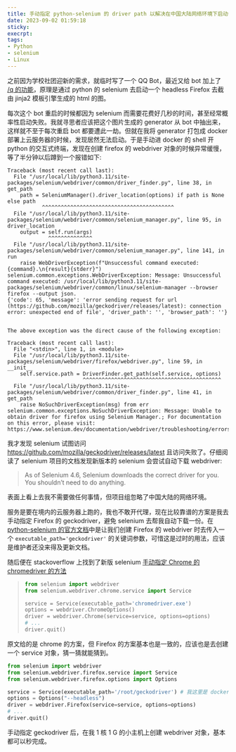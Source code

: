 ```yaml
---
title: 手动指定 python-selenium 的 driver path 以解决在中国大陆网络环境下启动卡住的问题
date: 2023-09-02 01:59:18
sticky:
execrpt:
tags:
- Python
- selenium
- Linux 
---
```


之前因为学校社团迎新的需求，就临时写了一个 QQ Bot，最近又给 bot 加上了 [/q 的功能](https://github.com/zhullyb/qq-quote-generator)，原理是通过 python 的 selenium 去启动一个 headless Firefox 去截由 jinja2 模板引擎生成的 html 的图。

每次这个 bot 重启的时候都因为 selenium 而需要花费好几秒的时间，甚至经常概率性启动失败。我就寻思者应该把这个图片生成的 generator 从 bot 中抽出来，这样就不至于每次重启 bot 都要遭此一劫。但就在我将 generator 打包成 docker 部署上云服务器的时候，发现居然无法启动。于是手动进 docker 的 shell 开 python 的交互式终端，发现在创建 firefox 的 webdriver 对象的时候异常缓慢，等了半分钟以后蹲到一个报错如下:

```pyth
Traceback (most recent call last):
  File "/usr/local/lib/python3.11/site-packages/selenium/webdriver/common/driver_finder.py", line 38, in get_path
    path = SeleniumManager().driver_location(options) if path is None else path
           ^^^^^^^^^^^^^^^^^^^^^^^^^^^^^^^^^^^^^^^^^^
  File "/usr/local/lib/python3.11/site-packages/selenium/webdriver/common/selenium_manager.py", line 95, in driver_location
    output = self.run(args)
             ^^^^^^^^^^^^^^
  File "/usr/local/lib/python3.11/site-packages/selenium/webdriver/common/selenium_manager.py", line 141, in run
    raise WebDriverException(f"Unsuccessful command executed: {command}.\n{result}{stderr}")
selenium.common.exceptions.WebDriverException: Message: Unsuccessful command executed: /usr/local/lib/python3.11/site-packages/selenium/webdriver/common/linux/selenium-manager --browser firefox --output json.
{'code': 65, 'message': 'error sending request for url (https://github.com/mozilla/geckodriver/releases/latest): connection error: unexpected end of file', 'driver_path': '', 'browser_path': ''}


The above exception was the direct cause of the following exception:

Traceback (most recent call last):
  File "<stdin>", line 1, in <module>
  File "/usr/local/lib/python3.11/site-packages/selenium/webdriver/firefox/webdriver.py", line 59, in __init__
    self.service.path = DriverFinder.get_path(self.service, options)
                        ^^^^^^^^^^^^^^^^^^^^^^^^^^^^^^^^^^^^^^^^^^^^
  File "/usr/local/lib/python3.11/site-packages/selenium/webdriver/common/driver_finder.py", line 41, in get_path
    raise NoSuchDriverException(msg) from err
selenium.common.exceptions.NoSuchDriverException: Message: Unable to obtain driver for firefox using Selenium Manager.; For documentation on this error, please visit: https://www.selenium.dev/documentation/webdriver/troubleshooting/errors/driver_location
```

我才发现 selenium 试图访问 https://github.com/mozilla/geckodriver/releases/latest 且访问失败了。仔细阅读了 selenium 项目的文档发现新版本的 selenium 会尝试自动下载 webdriver:

> As of Selenium 4.6, Selenium downloads the correct driver for you. You shouldn’t need to do anything.

表面上看上去我不需要做任何事情，但项目组忽略了中国大陆的网络环境。

服务是要在境内的云服务器上跑的，我也不敢开代理，现在比较靠谱的方案是我去手动指定 Firefox 的 geckodriver，避免 selenium 去帮我自动下载一份。在 [python-selenium 的官方文档](https://selenium-python.readthedocs.io/api.html#module-selenium.webdriver.firefox.webdriver)中是让我们创建 Firefox 的 webdriver 时去传入一个 `executable_path='geckodriver'` 的关键词参数，可惜这是过时的用法，应该是维护者还没来得及更新文档。

随后便在 stackoverflow 上找到了新版 selenium [手动指定 Chrome 的 chromedriver 的方法](https://stackoverflow.com/questions/76550506/typeerror-webdriver-init-got-an-unexpected-keyword-argument-executable-p)

>```python
>from selenium import webdriver
>from selenium.webdriver.chrome.service import Service
>
>service = Service(executable_path='chromedriver.exe') 
>options = webdriver.ChromeOptions()
>driver = webdriver.Chrome(service=service, options=options)
># ...
>driver.quit()
>```

原文给的是 chrome 的方案，但 Firefox 的方案基本也是一致的，应该也是去创建一个 service 对象，猜一猜就能猜到。

```python
from selenium import webdriver
from selenium.webdriver.firefox.service import Service
from selenium.webdriver.firefox.options import Options

service = Service(executable_path='/root/geckodriver') # 我这里是 docker 打包，懒得创建一个普通用户了，就直接用了 root 用户的 home 目录
options = Options("--headless")
driver = webdriver.Firefox(service=service, options=options)
# ...
driver.quit()
```

手动指定 geckodriver 后，在我 1 核 1 G 的小主机上创建 webdriver 对象，基本都可以秒完成。
